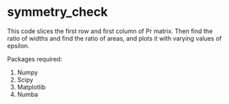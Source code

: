 # symmetry_check

This code slices the first row and first column of Pr matrix. Then find the ratio of widths and find the ratio of areas, and plots it with varying values of epsilon.

Packages required:
1) Numpy
2) Scipy
3) Matplotlib
4) Numba
